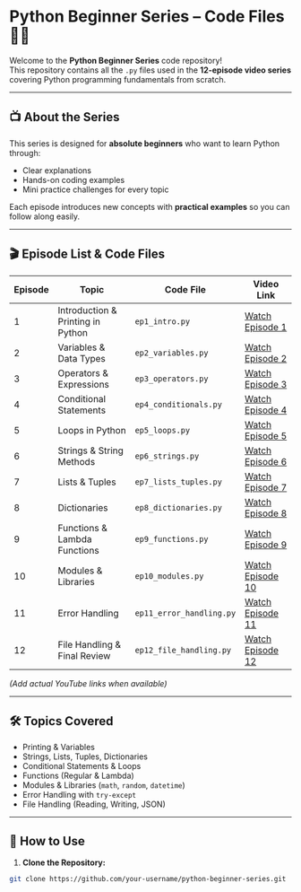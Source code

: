 # Python Beginner Series – Code Files 🎥🐍  

Welcome to the **Python Beginner Series** code repository!  
This repository contains all the `.py` files used in the **12-episode video series** covering Python programming fundamentals from scratch.  

---

## 📺 About the Series
This series is designed for **absolute beginners** who want to learn Python through:
- Clear explanations  
- Hands-on coding examples  
- Mini practice challenges for every topic  

Each episode introduces new concepts with **practical examples** so you can follow along easily.  

---

## 🎬 Episode List & Code Files  

| Episode | Topic                                      | Code File                  | Video Link          |
|---------|-------------------------------------------|----------------------------|---------------------|
| 1       | Introduction & Printing in Python          | `ep1_intro.py`             | [Watch Episode 1]() |
| 2       | Variables & Data Types                     | `ep2_variables.py`         | [Watch Episode 2]() |
| 3       | Operators & Expressions                    | `ep3_operators.py`         | [Watch Episode 3]() |
| 4       | Conditional Statements                     | `ep4_conditionals.py`      | [Watch Episode 4]() |
| 5       | Loops in Python                             | `ep5_loops.py`             | [Watch Episode 5]() |
| 6       | Strings & String Methods                   | `ep6_strings.py`           | [Watch Episode 6]() |
| 7       | Lists & Tuples                              | `ep7_lists_tuples.py`      | [Watch Episode 7]() |
| 8       | Dictionaries                               | `ep8_dictionaries.py`      | [Watch Episode 8]() |
| 9       | Functions & Lambda Functions               | `ep9_functions.py`         | [Watch Episode 9]() |
| 10      | Modules & Libraries                        | `ep10_modules.py`          | [Watch Episode 10]()|
| 11      | Error Handling                              | `ep11_error_handling.py`   | [Watch Episode 11]()|
| 12      | File Handling & Final Review               | `ep12_file_handling.py`    | [Watch Episode 12]()|

*(Add actual YouTube links when available)*  

---

## 🛠️ Topics Covered
- Printing & Variables  
- Strings, Lists, Tuples, Dictionaries  
- Conditional Statements & Loops  
- Functions (Regular & Lambda)  
- Modules & Libraries (`math`, `random`, `datetime`)  
- Error Handling with `try-except`  
- File Handling (Reading, Writing, JSON)  

---

## 🚀 How to Use  
1. **Clone the Repository:**  
```bash
git clone https://github.com/your-username/python-beginner-series.git
